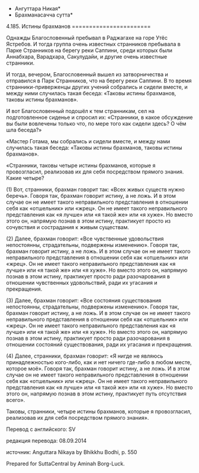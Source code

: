 * Ангуттара Никая*
* Брахманасачча сутта*

4\.185\. Истины брахманов
\=\=\=\=\=\=\=\=\=\=\=\=\=\=\=\=\=\=\=\=\=\=\=

Однажды Благословенный пребывал в Раджагахе на горе Утёс Ястребов\. И тогда группа очень известных странников пребывала в Парке Странников на берегу реки Саппини, среди которых были Аннабхара, Варадхара, Сакулудайи, и другие очень известные странники\.

И тогда, вечером, Благословенный вышел из затворничества и отправился в Парк Странников, что на берегу реки Саппини\. В то время странники\-приверженцы других учений собрались и сидели вместе, и между ними случилась такая беседа: «Таковы истины брахманов, таковы истины брахманов»\.

И вот Благословенный подошёл к тем странникам, сел на подготовленное сиденье и спросил их: «Странники, в какое обсуждение вы были вовлечены только что, по мере того как сидели здесь? О чём шла беседа?»

«Мастер Готама, мы собрались и сидели вместе, и между нами случилась такая беседа: «Таковы истины брахманов, таковы истины брахманов»\.

«Странники, таковы четыре истины брахманов, которые я провозгласил, реализовав их для себя посредством прямого знания\. Какие четыре?

\(1\) Вот, странники, брахман говорит так: «Всех живых существ нужно беречь»\. Говоря так, брахман говорит истину, а не ложь\. И в этом случае он не имеет такого неправильного представления в отношении себя как «отшельник» или «жрец»\. Он не имеет такого неправильного представления как «я лучше» или «я такой же» или «я хуже»\. Но вместо этого он, напрямую познав в этом истину, практикует просто из сочувствия и сострадания к живым существам\.

\(2\) Далее, брахман говорит: «Все чувственные удовольствия непостоянны, страдательны, подвержены изменению»\. Говоря так, брахман говорит истину, а не ложь\. И в этом случае он не имеет такого неправильного представления в отношении себя как «отшельник» или «жрец»\. Он не имеет такого неправильного представления как «я лучше» или «я такой же» или «я хуже»\. Но вместо этого он, напрямую познав в этом истину, практикует просто ради разочарования в отношении чувственных удовольствий, ради их угасания и прекращения\.

\(3\) Далее, брахман говорит: «Все состояния существования непостоянны, страдательны, подвержены изменению»\. Говоря так, брахман говорит истину, а не ложь\. И в этом случае он не имеет такого неправильного представления в отношении себя как «отшельник» или «жрец»\. Он не имеет такого неправильного представления как «я лучше» или «я такой же» или «я хуже»\. Но вместо этого он, напрямую познав в этом истину, практикует просто ради разочарования в отношении состояний существования, ради их угасания и прекращения\.

\(4\) Далее, странники, брахман говорит: «Я нигде не являюсь принадлежностью кого\-либо, как и нет ничего где\-либо в любом месте, которое моё»\. Говоря так, брахман говорит истину, а не ложь\. И в этом случае он не имеет такого неправильного представления в отношении себя как «отшельник» или «жрец»\. Он не имеет такого неправильного представления как «я лучше» или «я такой же» или «я хуже»\. Но вместо этого он, напрямую познав в этом истину, практикует путь отсутствия всего»\.

Таковы, странники, четыре истины брахманов, которые я провозгласил, реализовав их для себя посредством прямого знания»\.

Перевод с английского: SV

редакция перевода: 08\.09\.2014

источник: Anguttara Nikaya by Bhikkhu Bodhi, p\. 550

Prepared for SuttaCentral by Aminah Borg\-Luck\.